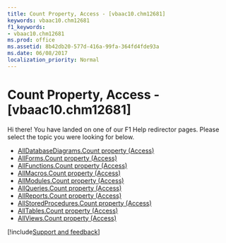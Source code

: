 ```yaml
---
title: Count Property, Access - [vbaac10.chm12681]
keywords: vbaac10.chm12681
f1_keywords:
- vbaac10.chm12681
ms.prod: office
ms.assetid: 8b42db20-577d-416a-99fa-364fd4fde93a
ms.date: 06/08/2017
localization_priority: Normal
---
```



# Count Property, Access - [vbaac10.chm12681]

Hi there! You have landed on one of our F1 Help redirector pages. Please select the topic you were looking for below.

- [AllDatabaseDiagrams.Count property (Access)](http://msdn.microsoft.com/library/95bf1792-7ab2-ade2-b301-cd896855f116%28Office.15%29.aspx)
- [AllForms.Count property (Access)](http://msdn.microsoft.com/library/1540145e-541d-10fc-249b-9fadc6861a11%28Office.15%29.aspx)
- [AllFunctions.Count property (Access)](http://msdn.microsoft.com/library/198a89c4-b798-cf69-22f7-7bf3a5b8accf%28Office.15%29.aspx)
- [AllMacros.Count property (Access)](http://msdn.microsoft.com/library/67ed99d8-2195-5ef1-1adb-7d43a043168f%28Office.15%29.aspx)
- [AllModules.Count property (Access)](http://msdn.microsoft.com/library/d661e66b-aac3-2baf-f9ae-63198d256ae1%28Office.15%29.aspx)
- [AllQueries.Count property (Access)](http://msdn.microsoft.com/library/20652f76-58f7-d703-bcdf-e8f5189a142f%28Office.15%29.aspx)
- [AllReports.Count property (Access)](http://msdn.microsoft.com/library/e9c0908e-5eab-27d8-f301-c6d273555353%28Office.15%29.aspx)
- [AllStoredProcedures.Count property (Access)](http://msdn.microsoft.com/library/419735b8-3251-cbac-0cb3-d65e5a0aa0a9%28Office.15%29.aspx)
- [AllTables.Count property (Access)](http://msdn.microsoft.com/library/f89a096e-e88c-ffcf-430b-8736c60d5bb9%28Office.15%29.aspx)
- [AllViews.Count property (Access)](http://msdn.microsoft.com/library/8e576778-48d9-d14f-da4a-5f0c9ca97008%28Office.15%29.aspx)

[!include[Support and feedback](~/includes/feedback-boilerplate.md)]